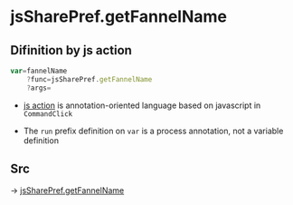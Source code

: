 # jsSharePref.getFannelName

## Difinition by js action

```js.js
var=fannelName
	?func=jsSharePref.getFannelName
	?args=

```

- [js action](#) is annotation-oriented language based on javascript in `CommandClick`

- The `run` prefix definition on `var` is a process annotation, not a variable definition

## Src

-> [jsSharePref.getFannelName](https://github.com/puutaro/CommandClick/blob/master/app/src/main/java/com/puutaro/commandclick/fragment_lib/terminal_fragment/js_interface/system/JsSharePref.kt#L13)


